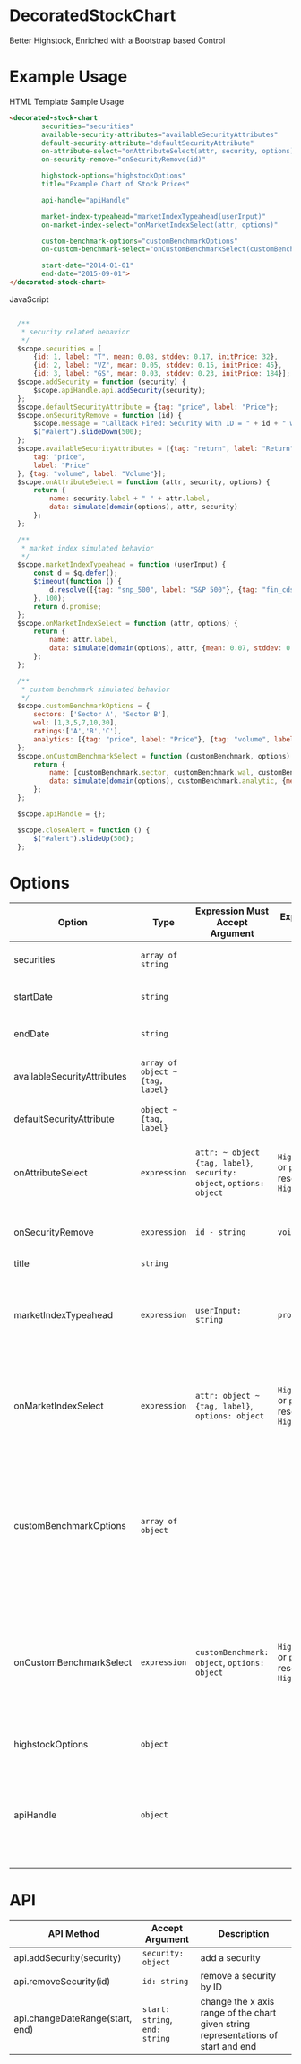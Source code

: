 # DecoratedStockChart
Better Highstock, Enriched with a Bootstrap based Control

# Example Usage
HTML Template Sample Usage
```html
<decorated-stock-chart
        securities="securities"
        available-security-attributes="availableSecurityAttributes"
        default-security-attribute="defaultSecurityAttribute"
        on-attribute-select="onAttributeSelect(attr, security, options)"
        on-security-remove="onSecurityRemove(id)"

        highstock-options="highstockOptions"
        title="Example Chart of Stock Prices"

        api-handle="apiHandle"

        market-index-typeahead="marketIndexTypeahead(userInput)"
        on-market-index-select="onMarketIndexSelect(attr, options)"

        custom-benchmark-options="customBenchmarkOptions"
        on-custom-benchmark-select="onCustomBenchmarkSelect(customBenchmark, options)"

        start-date="2014-01-01"
        end-date="2015-09-01">
</decorated-stock-chart>
```

JavaScript
```js

  /**
   * security related behavior
   */
  $scope.securities = [
      {id: 1, label: "T", mean: 0.08, stddev: 0.17, initPrice: 32},
      {id: 2, label: "VZ", mean: 0.05, stddev: 0.15, initPrice: 45},
      {id: 3, label: "GS", mean: 0.03, stddev: 0.23, initPrice: 184}];
  $scope.addSecurity = function (security) {
      $scope.apiHandle.api.addSecurity(security);
  };
  $scope.defaultSecurityAttribute = {tag: "price", label: "Price"};
  $scope.onSecurityRemove = function (id) {
      $scope.message = "Callback Fired: Security with ID = " + id + " was Removed!";
      $("#alert").slideDown(500);
  };
  $scope.availableSecurityAttributes = [{tag: "return", label: "Return"}, {
      tag: "price",
      label: "Price"
  }, {tag: "volume", label: "Volume"}];
  $scope.onAttributeSelect = function (attr, security, options) {
      return {
          name: security.label + " " + attr.label,
          data: simulate(domain(options), attr, security)
      };
  };

  /**
   * market index simulated behavior
   */
  $scope.marketIndexTypeahead = function (userInput) {
      const d = $q.defer();
      $timeout(function () {
          d.resolve([{tag: "snp_500", label: "S&P 500"}, {tag: "fin_cds", label: "Financial CDS"}]);
      }, 100);
      return d.promise;
  };
  $scope.onMarketIndexSelect = function (attr, options) {
      return {
          name: attr.label,
          data: simulate(domain(options), attr, {mean: 0.07, stddev: 0.13, initPrice: 100}, true)
      };
  };

  /**
   * custom benchmark simulated behavior
   */
  $scope.customBenchmarkOptions = {
      sectors: ['Sector A', 'Sector B'],
      wal: [1,3,5,7,10,30],
      ratings:['A','B','C'],
      analytics: [{tag: "price", label: "Price"}, {tag: "volume", label: "Volume"}, {tag: "return", label: "Return"}]
  };
  $scope.onCustomBenchmarkSelect = function (customBenchmark, options) {
      return {
          name: [customBenchmark.sector, customBenchmark.wal, customBenchmark.rating, customBenchmark.analytic.tag].join(" "),
          data: simulate(domain(options), customBenchmark.analytic, {mean: 0.07, stddev: 0.13, initPrice: 100}, true)
      };
  };

  $scope.apiHandle = {};

  $scope.closeAlert = function () {
      $("#alert").slideUp(500);
  };
```

# Options
| Option                      | Type                             | Expression Must Accept Argument                                      | Expression Must Produce                                         | Description                                                                                                                                                                                                                        |
|-----------------------------|----------------------------------|----------------------------------------------------------------------|-----------------------------------------------------------------|------------------------------------------------------------------------------------------------------------------------------------------------------------------------------------------------------------------------------------|
| securities                  | `array of string`                |                                                                      |                                                                 | initial list of securities to query time series for                                                                                                                                                                                |
| startDate                   | `string`                         |                                                                      |                                                                 | initial start date for which to query time series data                                                                                                                                                                             |
| endDate                     | `string`                         |                                                                      |                                                                 | initial end date for which to query time series data                                                                                                                                                                               |
| availableSecurityAttributes | `array of object ~ {tag, label}` |                                                                      |                                                                 | a list of available security attributes that the user can choose from                                                                                                                                                              |
| defaultSecurityAttribute    | `object ~ {tag, label}`          |                                                                      |                                                                 | the default attribute to plot for newly added securities                                                                                                                                                                           |
| onAttributeSelect           | `expression`                     | `attr: ~ object {tag, label}`, `security: object`, `options: object` | `Highcharts.Series` or `promise` that resolves to `Highcharts.Series` | callback for when the user adds an attribute for a security expects a   Highchart.Series object in return                                                                                                                          |
| onSecurityRemove            | `expression`                     | `id - string`                                                        | `void`                                                            | callback for when user remove a security entirely from the Chart                                                                                                                                                                   |
| title                       | `string`                         |                                                                      |                                                                 | this is the chart title                                                                                                                                                                                                            |
| marketIndexTypeahead        | `expression`                     | `userInput: string`                                                  | `promise`                                                         | an expression that returns a promise, resolves to an array of market   index metadata objects. for example `{ label: xxx, tag: xxx }`                                                                                                |
| onMarketIndexSelect         | `expression`                     | `attr: object ~ {tag, label}`, `options: object`                     | `Highcharts.Series` or `promise` that resolves to `Highcharts.Series` | an expression that must return a promise that resolves to a   Highchart.Series object or returns a Highchart.Series object directly                                                                                                |
| customBenchmarkOptions      | `array of object`                |                                                                      |                                                                 | an object that contains a array typed property for each of the dimension   that a custom benchmark can be constructed on i.e. `[sector, wal, rating,   analytic] ex: {sectors: ['Sector A', 'Sector B', ...}, wal: [1,3,5,7], ... }]` |
| onCustomBenchmarkSelect     | `expression`                     | `customBenchmark: object`, `options: object`                        | `Highcharts.Series` or `promise` that resolves to `Highcharts.Series` | an expression that must return a promise that resolves to a   Highchart.Series object or returns a Highchart.Series object and must accept   an argument 'customBenchmark', 'options'                                              |
| highstockOptions            | `object`                         |                                                                      |                                                                 | options object for the underlying Highstock object                                                                                                                                                                                 |
| apiHandle                   | `object`                         |                                                                      |                                                                 | the API through which this directive exposes behavior to external   (parent) components this component's behavior can be accessed via   scope.apiHandle.api                                                                        |

# API
| API   Method                    | Accept Argument               | Description                                                                          |
|---------------------------------|-------------------------------|--------------------------------------------------------------------------------------|
| api.addSecurity(security)       | `security: object`            | add a security                                                                       |
| api.removeSecurity(id)          | `id: string`                  | remove a security by ID                                                              |
| api.changeDateRange(start, end) | `start: string`, `end: string` | change the x axis range of the chart given string representations of   start and end |

